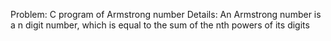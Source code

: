 Problem: C program of Armstrong number
Details: An Armstrong number is a n digit number, which is equal to the sum of the nth powers of its digits
